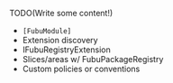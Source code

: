 <!--Title:Modularity and Extensibility-->
<!--Url:modularity-->

TODO(Write some content!)

* `[FubuModule]`
* Extension discovery
* IFubuRegistryExtension
* Slices/areas w/ FubuPackageRegistry
* Custom policies or conventions
